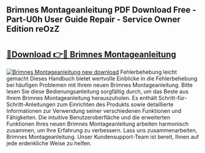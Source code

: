 ## Brimnes Montageanleitung PDF Download Free - Part-U0h User Guide Repair - Service Owner Edition reOzZ

# <h2><a href="http://df6zhpt.blite.top/?on=Brimnes+Montageanleitung">🔗Download 👉🔴 Brimnes Montageanleitung</a></h2>

[![Brimnes Montageanleitung new download](https://i.imgur.com/lujVjoI.png)](http://df6zhpt.blite.top/?on=Brimnes+Montageanleitung)
Fehlerbehebung leicht gemacht Dieses Handbuch bietet wertvolle Einblicke in die Fehlerbehebung bei häufigen Problemen mit Ihrem neuen Brimnes Montageanleitung. Bitte lesen Sie diese Bedienungsanleitung sorgfältig durch, um das Beste aus Ihrem Brimnes Montageanleitung herauszuholen. Es enthält Schritt-für-Schritt-Anleitungen zum Einrichten des Produkts sowie detaillierte Informationen zur Verwendung seiner verschiedenen Funktionen und Fähigkeiten. Die intuitive Benutzeroberfläche und die erweiterten Funktionen Ihres neuen Brimnes Montageanleitung arbeiten harmonisch zusammen, um Ihre Erfahrung zu verbessern. Lass uns zusammenarbeiten, Brimnes Montageanleitung. Unser Kundensupport-Team ist bereit, Ihnen auf jede erdenkliche Weise zu helfen.
